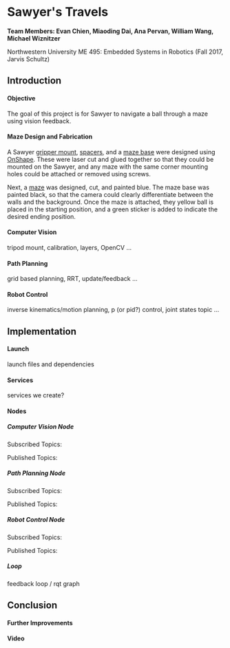 # Sawyer's Travels
**Team Members: Evan Chien, Miaoding Dai, Ana Pervan, William Wang, Michael Wiznitzer**

Northwestern University ME 495: Embedded Systems in Robotics (Fall 2017, Jarvis Schultz)


## Introduction
####  Objective
The goal of this project is for Sawyer to navigate a ball through a maze using vision feedback.

#### Maze Design and Fabrication
A Sawyer [gripper mount](https://github.com/anapervan/Sawyers-Travels/blob/master/CAD/stl/Gripper%20Mount.stl), [spacers](https://github.com/anapervan/Sawyers-Travels/blob/master/CAD/stl/Spacer.stl), and a [maze base](https://github.com/anapervan/Sawyers-Travels/blob/master/CAD/stl/Maze%20Base.stl) were designed using [OnShape](https://www.onshape.com/). These were laser cut and glued together so that they could be mounted on the Sawyer, and any maze with the same corner mounting holes could be attached or removed using screws.

Next, a [maze](https://github.com/anapervan/Sawyers-Travels/blob/master/CAD/stl/Maze%201.stl) was designed, cut, and painted blue. The maze base was painted black, so that the camera could clearly differentiate between the walls and the background. Once the maze is attached, they yellow ball is placed in the starting position, and a green sticker is added to indicate the desired ending position.

#### Computer Vision
tripod mount, calibration, layers, OpenCV ...

#### Path Planning
grid based planning, RRT, update/feedback ...

#### Robot Control
inverse kinematics/motion planning, p (or pid?) control, joint states topic ...


## Implementation
#### Launch
launch files and dependencies

#### Services
services we create?

#### Nodes
##### Computer Vision Node
Subscribed Topics:

Published Topics:

##### Path Planning Node
Subscribed Topics:

Published Topics:

##### Robot Control Node
Subscribed Topics:

Published Topics:

##### Loop
feedback loop / rqt graph

## Conclusion
#### Further Improvements

#### Video
